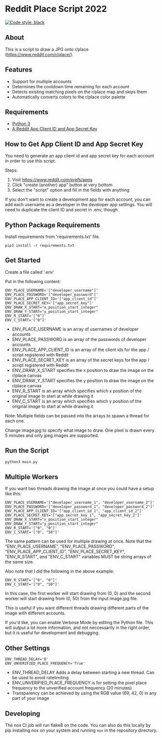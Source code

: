 # Reddit Place Script 2022

[![Code style: black](https://img.shields.io/badge/code%20style-black-000000.svg)](https://github.com/psf/black)

## About

This is a script to draw a JPG onto r/place (<https://www.reddit.com/r/place/>).

## Features

- Support for multiple accounts
- Determines the cooldown time remaining for each account
- Detects existing matching pixels on the r/place map and skips them
- Automatically converts colors to the r/place color palette

## Requirements

- [Python 3](https://www.python.org/downloads/)
- [A Reddit App Client ID and App Secret Key](https://www.reddit.com/prefs/apps)

## How to Get App Client ID and App Secret Key

You need to generate an app client id and app secret key for each account in order to use this script.

Steps:

1. Visit <https://www.reddit.com/prefs/apps>
2. Click "create (another) app" button at very bottom
3. Select the "script" option and fill in the fields with anything

If you don't want to create a development app for each account, you can add each username as a developer in the developer app settings. You will need to duplicate the client ID and secret in .env, though.

## Python Package Requirements

Install requirements from 'requirements.txt' file.

```shell
pip3 install -r requirements.txt
```

## Get Started

Create a file called '.env'

Put in the following content:

```text
ENV_PLACE_USERNAME='["developer_username"]'
ENV_PLACE_PASSWORD='["developer_password"]'
ENV_PLACE_APP_CLIENT_ID='["app_client_id"]'
ENV_PLACE_SECRET_KEY='["app_secret_key"]'
ENV_DRAW_X_START="x_position_start_integer"
ENV_DRAW_Y_START="y_position_start_integer"
ENV_R_START='["0"]'
ENV_C_START='["0"]'
```

- ENV_PLACE_USERNAME is an array of usernames of developer accounts
- ENV_PLACE_PASSWORD is an array of the passwords of developer accounts
- ENV_PLACE_APP_CLIENT_ID is an array of the client ids for the app / script registered with Reddit
- ENV_PLACE_SECRET_KEY is an array of the secret keys for the app / script registered with Reddit
- ENV_DRAW_X_START specifies the x position to draw the image on the r/place canvas
- ENV_DRAW_Y_START specifies the y position to draw the image on the r/place canvas
- ENV_R_START is an array which specifies which x position of the original image to start at while drawing it
- ENV_C_START is an array which specifies which y position of the original image to start at while drawing it

Note: Multiple fields can be passed into the arrays to spawn a thread for each one.

Change image.jpg to specify what image to draw. One pixel is drawn every 5 minutes and only jpeg images are supported.

## Run the Script

```python
python3 main.py
```

## Multiple Workers

If you want two threads drawing the image at once you could have a setup like this:

```text
ENV_PLACE_USERNAME='["developer_username_1", "developer_username_2"]'
ENV_PLACE_PASSWORD='["developer_password_1", "developer_password_2"]'
ENV_PLACE_APP_CLIENT_ID='["app_client_id_1", "app_client_id_2"]'
ENV_PLACE_SECRET_KEY='["app_secret_key_1", "app_secret_key_2"]'
ENV_DRAW_X_START="x_position_start_integer"
ENV_DRAW_Y_START="y_position_start_integer"
ENV_R_START='["0", "0"]'
ENV_C_START='["0", "50"]'
```

The same pattern can be used for multiple drawing at once. Note that the "ENV_PLACE_USERNAME", "ENV_PLACE_PASSWORD", "ENV_PLACE_APP_CLIENT_ID", "ENV_PLACE_SECRET_KEY", "ENV_R_START", and "ENV_C_START" variables MUST be string arrays of the same size.

Also note that I did the following in the above example:

```text
ENV_R_START='["0", "0"]'
ENV_C_START='["0", "50"]'
```

In this case, the first worker will start drawing from (0, 0) and the second worker will start drawing from (0, 50) from the input image.jpg file.

This is useful if you want different threads drawing different parts of the image with different accounts.

If you'd like, you can enable Verbose Mode by editing the Python file. This will output a lot more information, and not neccessarily in the right order, but it is useful for development and debugging.

## Other Settings

```text
ENV_THREAD_DELAY='0'
ENV_UNVERIFIED_PLACE_FREQUENCY='True'
```

- ENV_THREAD_DELAY Adds a delay between starting a new thread. Can be used to avoid ratelimiting
- ENV_UNVERIFIED_PLACE_FREQUENCY is for setting the pixel place frequency to the unverified account frequency (20 minutes)
- Transparency can be achieved by using the RGB value (69, 42, 0) in any part of your image

## Developing
The nox CI job will run flake8 on the code. You can also do this locally by pip installing nox on your system and running 
`nox` in the repository directory.